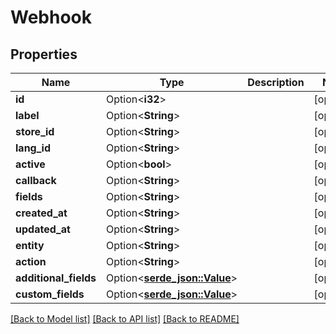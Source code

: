 # Webhook

## Properties

Name | Type | Description | Notes
------------ | ------------- | ------------- | -------------
**id** | Option<**i32**> |  | [optional]
**label** | Option<**String**> |  | [optional]
**store_id** | Option<**String**> |  | [optional]
**lang_id** | Option<**String**> |  | [optional]
**active** | Option<**bool**> |  | [optional]
**callback** | Option<**String**> |  | [optional]
**fields** | Option<**String**> |  | [optional]
**created_at** | Option<**String**> |  | [optional]
**updated_at** | Option<**String**> |  | [optional]
**entity** | Option<**String**> |  | [optional]
**action** | Option<**String**> |  | [optional]
**additional_fields** | Option<[**serde_json::Value**](.md)> |  | [optional]
**custom_fields** | Option<[**serde_json::Value**](.md)> |  | [optional]

[[Back to Model list]](../README.md#documentation-for-models) [[Back to API list]](../README.md#documentation-for-api-endpoints) [[Back to README]](../README.md)


